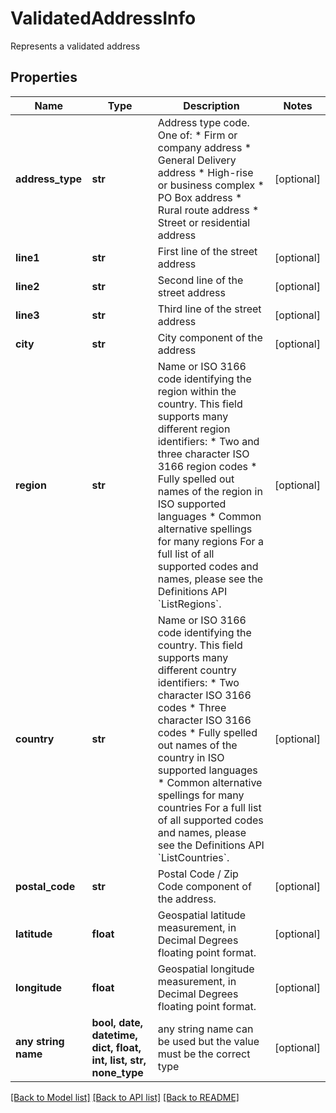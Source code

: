 # ValidatedAddressInfo

Represents a validated address

## Properties
Name | Type | Description | Notes
------------ | ------------- | ------------- | -------------
**address_type** | **str** | Address type code. One of:  * Firm or company address  * General Delivery address  * High-rise or business complex  * PO Box address  * Rural route address  * Street or residential address | [optional] 
**line1** | **str** | First line of the street address | [optional] 
**line2** | **str** | Second line of the street address | [optional] 
**line3** | **str** | Third line of the street address | [optional] 
**city** | **str** | City component of the address | [optional] 
**region** | **str** | Name or ISO 3166 code identifying the region within the country.                This field supports many different region identifiers:   * Two and three character ISO 3166 region codes   * Fully spelled out names of the region in ISO supported languages   * Common alternative spellings for many regions                For a full list of all supported codes and names, please see the Definitions API &#x60;ListRegions&#x60;. | [optional] 
**country** | **str** | Name or ISO 3166 code identifying the country.                This field supports many different country identifiers:   * Two character ISO 3166 codes   * Three character ISO 3166 codes   * Fully spelled out names of the country in ISO supported languages   * Common alternative spellings for many countries                For a full list of all supported codes and names, please see the Definitions API &#x60;ListCountries&#x60;. | [optional] 
**postal_code** | **str** | Postal Code / Zip Code component of the address. | [optional] 
**latitude** | **float** | Geospatial latitude measurement, in Decimal Degrees floating point format. | [optional] 
**longitude** | **float** | Geospatial longitude measurement, in Decimal Degrees floating point format. | [optional] 
**any string name** | **bool, date, datetime, dict, float, int, list, str, none_type** | any string name can be used but the value must be the correct type | [optional]

[[Back to Model list]](../README.md#documentation-for-models) [[Back to API list]](../README.md#documentation-for-api-endpoints) [[Back to README]](../README.md)


